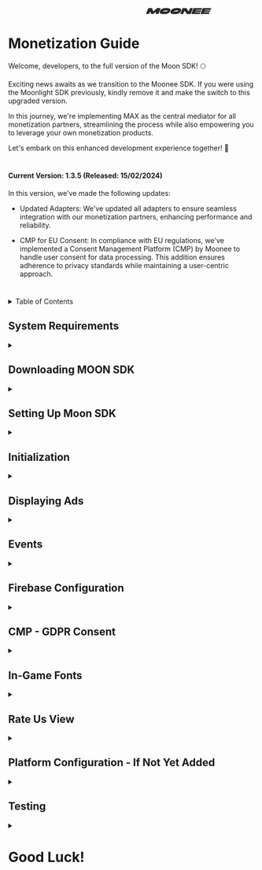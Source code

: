&nbsp;&nbsp;&nbsp;&nbsp;&nbsp;&nbsp;&nbsp;&nbsp;&nbsp;&nbsp;&nbsp;&nbsp;&nbsp;&nbsp;&nbsp;&nbsp;&nbsp;&nbsp;&nbsp;&nbsp;&nbsp;&nbsp;&nbsp;&nbsp;&nbsp;&nbsp;&nbsp;&nbsp;&nbsp;&nbsp;&nbsp;&nbsp;&nbsp;&nbsp;&nbsp;&nbsp;&nbsp;&nbsp;&nbsp;&nbsp;&nbsp;&nbsp;&nbsp;&nbsp;&nbsp;&nbsp;&nbsp;&nbsp;&nbsp;&nbsp;&nbsp;&nbsp;&nbsp;&nbsp;&nbsp;&nbsp;&nbsp;&nbsp;&nbsp;&nbsp;&nbsp;&nbsp;&nbsp;&nbsp;&nbsp;&nbsp;&nbsp;&nbsp;&nbsp;&nbsp;&nbsp;&nbsp;&nbsp;&nbsp;&nbsp;&nbsp;&nbsp;&nbsp;&nbsp;&nbsp;&nbsp;&nbsp;&nbsp;&nbsp;&nbsp;&nbsp;&nbsp;&nbsp;&nbsp;&nbsp;&nbsp;&nbsp;&nbsp;&nbsp;&nbsp;&nbsp;&nbsp;&nbsp;&nbsp;&nbsp;&nbsp;&nbsp;&nbsp;&nbsp;&nbsp;&nbsp;&nbsp;&nbsp;&nbsp;&nbsp;&nbsp;&nbsp;&nbsp;&nbsp;&nbsp;&nbsp;&nbsp;&nbsp;&nbsp;&nbsp;&nbsp;&nbsp;&nbsp;&nbsp;&nbsp;&nbsp;&nbsp;&nbsp;&nbsp;&nbsp;&nbsp;&nbsp;&nbsp;&nbsp;&nbsp;&nbsp;&nbsp;&nbsp;&nbsp;&nbsp;&nbsp;&nbsp;&nbsp;&nbsp;&nbsp;&nbsp;&nbsp;&nbsp;&nbsp;&nbsp;&nbsp;&nbsp;&nbsp;&nbsp;&nbsp;&nbsp;&nbsp;&nbsp;&nbsp;&nbsp;&nbsp;&nbsp;&nbsp;&nbsp;&nbsp;&nbsp;&nbsp;&nbsp;&nbsp;&nbsp;&nbsp;&nbsp;&nbsp;&nbsp;&nbsp;&nbsp;&nbsp;&nbsp;&nbsp;&nbsp;&nbsp;&nbsp;&nbsp;&nbsp;&nbsp;&nbsp;&nbsp;&nbsp;&nbsp;&nbsp;&nbsp;&nbsp;&nbsp;&nbsp;&nbsp;&nbsp;&nbsp;&nbsp;&nbsp;![LOGO](images/logo.png) 


# Monetization Guide
Welcome, developers, to the full version of the Moon SDK! 🌕

Exciting news awaits as we transition to the Moonee SDK. If you were using the Moonlight SDK previously, kindly remove it and make the switch to this upgraded version.

In this journey, we're implementing MAX as the central mediator for all monetization partners, streamlining the process while also empowering you to leverage your own monetization products.

Let's embark on this enhanced development experience together! 🚀



#
#### Current Version: 1.3.5 (Released: 15/02/2024)

In this version, we've made the following updates:

- Updated Adapters: We've updated all adapters to ensure seamless integration with our monetization partners, enhancing performance and reliability.

- CMP for EU Consent: In compliance with EU regulations, we've implemented a Consent Management Platform (CMP) by Moonee to handle user consent for data processing. This addition ensures adherence to privacy standards while maintaining a user-centric approach.


#
<details>
  <summary>Table of Contents</summary>
  
  1. [System Requirements](#system-requirements)
  2. [Downloading MOON SDK](#downloading-moon-sdk)
  3. [Setting Up Moon SDK](#setting-up-moon-sdk)
  4. [Initialization](#initialization)
  5. [Displaying Ads](#displaying-ads)  
      A. [Rewarded Video Ads](#rewarded-video-ads-api)  
      B. [Interstitial Ads](#interstitial-ads-api)  
      C. [Banner Ads](#banner-ads-api)
  6. [Events](#events)  
      A. [Analytic Events](#analytic-events)  
      B. [Adjust UA Events](adjust-ua-events)  
      C. [In-app purchase (IAP) Events](#in-app-purchase-iap-events)  
      D. [Progression events](#progression-events)  
  7.  [Firebase Configuration](#firebase-configuration)
  8.  [CMP - GDPR Consent](#cmp---gdpr-consent)
  9. [In-Game Fonts](#in-game-fonts)
  10. [Rate Us View](#rate-us-view)
  11. [Platform Configuration - If Not Yet Added](#platform-configuration---if-not-yet-added)  
    A. [Facebook](#facebook)  
    B. [Game Analytics](#game-analytics)
  12. [Testing](#testing)

</details>

## System Requirements
<details>
  <summary></summary>
  
  - Unity Editor 2021.2 or higher (2021 LTS version)
  - Android:
    - Minimum SDK: Lollipop 5.0 (API 22)
    - Scripting backend: IL2CPP
  - iOS:
    - Target minimum iOS Version: 13.0
    - Scripting backend: IL2CPP
  - Stores:
    - In order for us to have the optimal monetization, we will need you to add our web link in the stores:[https://moonee.io](#https://moonee.io)
    - On Google play it’s under Store Settings -> Website
    - On App Store it’s under Marketing URL in an App Version

      
</details>


## Downloading MOON SDK
<details>
  <summary></summary>

  The current version of the MOON SDK is version 1.3.5    (Slack bot is sending the link) 
  
</details>
  

## Setting Up Moon SDK
<details>
  <summary></summary>

  1. Import MoonSDK.unitypackage into your unity project.
  
  2. Please note, that our SDK uses some iAP features, so iAP package should be installed from the package manager
  
  3. The MoonSDKScene must be the first in the list in the build settings, after initialization it will load the next scene in the list (with index 1).

     ![MoonSDKScene](images/MoonSDKScene.png)
     
  4. Open MoonSDK settings and fill in all app keys for analytics and advertising services which you want to use and press Check and Sync Settings button
    
     ![SyncSettings](images/SyncSettings.png)
</details>
 
## Initialization
<details>
  <summary></summary>
Moon SDK is initialized automatically from the Moon SDK scene.
</details>

## Displaying Ads
<details>
  <summary></summary>

MoonSDK does support the following ad formats:

A. [Rewarded Video Ads](#rewarded-video-ads-api)  
B. [Interstitial Ads](#interstitial-ads-api)  
C. [Banner Ads](#banner-ads-api)

To use the advertisement manager add the following namespace: 
      using `Moonee.MoonSDK.Internal.Advertisement;`


  ### Rewarded video ads API:
<details>
  <summary>Expand</summary>
  
       void AdvertisementManager.ShowRewardedAd
       (
         [Action OnStartAdEvent = null],
         [Action OnFinishAdEvent = null],
         [Action OnFailAdEvent = null],
         [Action OnFinishRewardedVideowWithSuccessEvent = null]
       )
       
       AdvertisementManager.ShowRewardedAd(
        () => 
        {
            //Ad start logic
        },
        () =>
        {
            //Add finish logic
        },
        () =>
        {
            //Ad fail logic
        },
        () =>
        {
            //Add Reward logic
        });
      
      Bool AdvertisementManager.IsRewardedAdReady()
      AdvertisementManager.IsRewardedAdReady();
</details>

  ### Interstitial ads API:
<details>
  <summary>Expand</summary>

      float AdvertisementManager.InterstitialTimer {get; private set;}
      double timeLeftForNextAd = AdvertisementManager.InterstitialTimer;

      void AdvertisementManager.ShowInterstitial
       (
         [Action OnStartAdEvent = null],
         [Action OnFinishAdEvent = null],
         [Action OnFailAdEvent = null]
       )
       
       AdvertisementManager.ShowInterstitial(
        () =>
        {
            //Ad start logic
        },
        () =>
        {
            //Add finish logic
        },
        () =>
        {
            //Ad fail logic
        });

        Bool AdvertisementManager.IsInterstitialdAdReady()
        AdvertisementManager.IsInterstitialdAdReady();
</details>

  ### Banner Ads API:
<details>
  <summary>Expand</summary>

      void AdvertisementManager.ShowBanner()
      AdvertisementManager.ShowBanner();

      AdvertisementManager.HideBanner();
      void AdvertisementManager.HideBanner();
      
</details>

</details>

## Events
<details>
  <summary></summary>
  
A. [Analytic Events](#analytic-events)  
B. [Adjust UA Events](adjust-ua-events)  
C. [In-app purchase (IAP) Events](#in-app-purchase-iap-events)  
D. [Progression events](#progression-events)  
  
### Analytic Events
<details>
  <summary></summary>
With Moon SDK you can send custom events to various analytics services
  
       Void  MoonSDK.TrackCustomEvent("Event name", [Dictionary <string, object> eventProperties = null],
      [string type = null],
      [List < MoonSDK.AnalyticsProvider> analyticsProviders = null])
      
Call this method to track any custom event you want.  
eventName = the name of the event to track.  
Exsample:  
      
      MoonSDK.TrackCustomEvent("Event name", MoonSDK.AnalyticsProvider.Firebase);
  
</details>


### Adjust UA Events
<details>
  <summary></summary>
  
     void MoonSDK.sendUAEvent(UAEventType.eventType);
     MoonSDK.SendUAEvent(MoonSDK.UAEventType.Type1);
     
</details>

### In-app purchase (IAP) Events:
<details>
  <summary></summary>
  
To accurately monitor in-app purchase (IAP) revenue through Adjust, ensure you've configured the Adjust app token and the IAP revenue event token within the Moon SDK settings.
Go to receipt Validation Obfuscator , paste the google public key of your app and press “Obfuscate Google Play License Key”.
Please ensure that the event is triggered from every available location where the product can be purchased. If users have the option to buy from both the in-game store and a popup, make sure the event is sent in both scenarios

We have the following arguments in every event:
  1. `OrderID` (e.g: Google:"GPA.0000-0000-00000-00000", iOS: 000000001234567)
  2. `Price_without_comission` (In the user's currency, e.g: 4.9118)
  3. `Price_original` (What the user is paying, in the user's currency)
  4. `ProductID` (e.g monthly_subscription)
  5. `Token` (by the store)
  6. `Type` (`{"Type": "subscription"}` for subscriptions`{"Type": "product"}` for one-time products) 

After each successful purchase you need to send event to adjust:

      public static async Task MoonSDK.TrackAdjustRevenueEventAsync(PurchaseEventArgs e, iAPType iAPType)
      await  MoonSDK.TrackAdjustRevenueEventAsync(product, iAPType.product);

</details>

### Progression Events
<details>
  <summary></summary>
  
**Levels progression events using Adjust:**  
We utilize two key events related to game level progression: LevelDataStartEvent and LevelDataCompleteEvent.

LevelDataStartEvent is sent at the begginig of the level.

     MoonSDK.SendLevelDataStartEvent((GameModel.levelIndex + 1).ToString());

LevelDataCompleteEvent  is sent at the end of the level:
1. LevelStatus - Indicates the current status of the level, which could be "start" when the level begins, "fail" if the player fails to complete it, or "complete" if the player finishes it without winning.
2. LevelResult - Represents the outcome of the level, which could be "win" if the player successfully completes it or "fail" if the player fails to complete it.
3. isContinueLevel - A boolean argument that indicates whether the player is continuing the level from where they left off (true) or starting it from the beginning (false). This is particularly useful for long idle levels or when there's a revive   
     option. If the game doesn't have these features, it should be set to false by default.
4. Data related to time spent in the game's store

Use it as described below:

     MoonSDK.SendLevelDataCompleteEvent(LevelStatus.complete, (GameModel.levelIndex + 1).ToString(), LevelResult.win, isContinueLevel);

For the in game store data, use the following (the rest is aoutomatic):

      MoonSDK.OpenInGameStore(); // Execute when user opens the store
      MoonSDK.CloseInGameStore(); // Execute when user closes the store

      
**Levels progression events using GameAnalytics:**  


      void MoonSDK.TrackLevelEvents(MoonSDK.LevelEvents eventType, int levelIndex);
      MoonSDK.TrackLevelEvents(MoonSDK.LevelEvents.Start, 1);


**Note**: In this part it is crutial to check:  
     - **A.** Token to Adjust for EACH event  
     - **B.**  No spaces before and after the token 
</details>
</details>

## Firebase Configuration
<details>
  <summary></summary>

**We utilize Firebase for two primary purposes:**

1. User Acquisition: To facilitate proper integration within Google platforms, event data needs to be stored in Firebase.
2. A/B Testing via Remote Config: This powerful tool enables remote modification of parameters.

**Workflow:**

1. A designated team member, typically the Product Manager, will initiate a Firebase project for your game (do not create one yourself, as it may lead to improper UA usage).
2. You will receive configuration files (google-services.json for Android and GoogleService-Info.plist for iOS).
3. Integrate these files into your Unity project following the instructions provided below.


  
![UnityFirebase](images/AddingFirebaseToUnity.png)
![AssetesStreaming](images/AssetesStreamings.png)

**Firebase Remote Config** 

Moon SDK by default uses some default remote config values:

1. int_grace_time: Interstitials Grace Time - time (in seconds) from app first use until first INT.
2. Int_grace_level: Interstitials Grace Level-  after which level first INT will be shown.
3. cooldown_between_INTs: Cooldown Between Interstitials -  timer (in seconds) for spaces between INTs.
4. cooldown_after_RVs: Cooldown After Rewarded Videos- time (in seconds) for INT AFTER watching a Rewarded video.( Replace cooldown_between_int ).
5. Show_int_if_fail: Show Interstitial If Fail 	
True: player gets ads after each level, regardless of success status,
False:  player gets ads after success levels only.
6. INT_in_stage: Interstitials In Stage,
True: player gets ads during stages
False: player gets ads after stages only

**Default values:**
int_grace_time: 30 sec
Int_grace_level: 1 level
cooldown_between_INTs: 20 sec
cooldown_after_RVs: 20 sec
Show_int_if_fail: False
INT_in_stage: False

Note that int_grace_time, cooldown_between_INTs, cooldown_after_RVs are managed automatically by Moon SDK and you don’t need to do anything with that, but the rest values you need to check before showing ads.


       if(currentLevel > RemoteConfigValues.int_grace_level)
        {
            AdvertisementManager.ShowInterstitial();
        }



      if(RemoteConfigValues.Show_int_if_fail == true)
        {
            AdvertisementManager.ShowInterstitial();
        }


      if(RemoteConfigValues.INT_in_stage == true)
        {
            AdvertisementManager.ShowInterstitial();
        }

</details>

## CMP - GDPR Consent
<details>
  <summary></summary>
We utilize a CMP (Consent Management Platform) solution to obtain consent from users.   
Effective CMP implementations can potentially boost the value of users engaging with the game, potentially adding up to 50% of the ad's worth.
  
To use CMP in your project you need to fill in the Adjust Consent Token:  
![consentToken](images/consentToken.png)    
  
Below you will find a code example how to pop up the consent window from your game,you will need to mute sounds and stop any ad timers.   
Create a consent button in settings screen in your game.

      private void ConsentsButtonPressed()
    {
        CMP.OpenSettingsScreen();
        CMP.eventHandler += OnConsentsChangesEventListener; // Don't forget to unsubscribe, you can use OnDestroy method for example
        // AdvertisementManager.PauseInterstitialTimer();
        // AudioController.PauseMusic(true);
    }
    private void OnConsentsChangesEventListener(int id, TCData TCData, bool isSuccess)
    {
        //AdvertisementManager.ResumeInterstitialTimer();
        //AudioController.PauseMusic(false);
    }

Check if the user is in the GDPR country

    if(!CheckGDPRCountry.CheckCountryForGDPR())
        {
    //Disable cmp pop-up
        } 

        
</details>  

## In-Game Fonts
<details>
  <summary></summary>  
In terms of in-game fonts, they must be official fonts from Google Fonts or Liberation Sans from Unity. Follow these steps to ensure compliance with font licensing:

1. Use only fonts from the Google Fonts library or Liberation Sans from Unity.
2. After selecting the relevant font, ensure you have the license for the game code as a text file.
3. Rename the license file to the following format: `Fontname_license.txt`.
4. Place both the font file and its license file in the Fonts directory of your project.
5. The most common font licenses are OFL (Open Font License) and Apache License.
6. Copy everything in the StreamingAssets directory to add a new licensed font, which will be automatically added to the build.
7. Fonts from Google Fonts can be used for both Android and iOS games. You can find them at [Google Fonts](https://fonts.google.com/).
8. Unity typically has two built-in fonts:
   * Liberation Sans (free to use)
   * Arial (note: Arial is not free to use)
9. Refer to the following guides for embedding custom fonts in games:
   * Unity - Manual: [Font Assets](https://docs.unity3d.com/Manual/class-Font.html).

By adhering to these guidelines, you ensure that your game uses licensed fonts responsibly and legally.

</details>

## Rate Us View
<details>
  <summary></summary>
  
You can open rate us screen using code example below

     MoonSDK.OpenRateUsScreen();
     
</details>

 ## Platform Configuration - If Not Yet Added
 
 <details>
  <summary></summary>
   
A. [Facebook](#facebook)  
B. [Game Analytics](#game-analytics)

### Facebook
 <details>
  <summary></summary>
#### 1: Creating a game in the [Facebook UI](https://developers.facebook.com/apps)

#### 2: Create an app

The following manual by Meta explains how to create an app: [Manual](https://developers.facebook.com/docs/development/create-an-app/)

When you need to choose the type of the app, choose "Other" > "Gaming app".

#### 3: Go to Settings > Basic and fill the needed info

#### 4: Create a valid privacy policy and User data deletion

  A. Create Privacy policy on: [this link](https://app-privacy-policy-generator.firebaseapp.com/)  
  B. After creating, download it and open it on Google Docs.  
  C. Under "File" choose "Publish to the web" and it will create you a Privacy Policy link.  
  D. Insert the created link on Both privacy policy and User data deletion sections, and choose the needed Category and Sub-Category (Hyper Casual, Hybrid etc.).
![Basic](images/facebookBasic.png)
#### 5: Choose and add your platform

  A. Android: fill the package name (it’s the bundle), and on iOS fill App’s ID and Bundle ID.  
  B. Other sections or to confirm ownership are not mandatory so don’t worry about it!  
  C. Click “Save Changes”.
  ![Android](images/Android.png)

#### 6: Activate your app

Make sure to set the status on the first row to "Live".
![live app](images/liveAppMeta.png)

#### 7: Add Moonee’s Ad Account ID

For us to be able to test your game, we need to connect it to our Ad Account:  
  a. Go to Settings -> Advanced and fill the needed info:  
  b. Scroll down to the section “Advertising Accounts” and insert Moonee’s Ad Account ID:`267507499172466`.
![account](images/AccountID.png)
#### 8: Verify data

You can download + open the app and check on FB Developer main dashboard if you’re seeing data of last date installs.

#### 9: Share in the Slack channel your FB App ID.

  </details>  

### Game Analytics
 <details>
  <summary></summary>

1. Create a Game analytics account and asset using this [link](https://tool.gameanalytics.com/login?redirect=%252F).
2. If your game is level-based, make sure to have the events:
   - Start
   - Complete
   - Fail
3. Make sure to have the level events naming in the format:
   - “Level0001”
   - “Level0002”
   (Make sure to start from level 0001 and not from 0000)
4. Grant us Admin access to the app on Game Analytics: 
   - Settings -> Users -> Invite users -> for this user erez@moonee.io
  </details>

 </details>

## Testing
<details>
  <summary></summary>

Get check for the following:
  - We get the following events:
    - levelDataStart
    - levelDataComplete events from the app
  - We get consent event
</details>

# Good Luck! 


